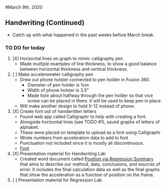 #March 9th, 2020
## Handwriting (Continued)
- Catch up with what happened in the past weeks before March break.
### TO DO for today
1. [X] Horizontal lines on graph to mimic calligraphy pen
    - Made multiple examples of line thickness, to show a good balance between
    horizontal thickness and vertical thickness.
2. [ ] Make accelerometer calligraphy pen
    - Drew out phone holster connected to pen holder in Fusion 360.
        - Diameter of pen holder is 1cm
        - Width of phone holster is 3.5"
        - Made hole about halfway through the pen holder so that vice screw can be
        placed in there. It will be used to keep pen in place.
    - Will make another design to hold X-12 instead of phone.
3. [X] Create font out of handwritten letters
    - Found web app called Calligraphr to help with creating a font.
    - Alongside horizontal lines (see TODO #1), saved graphs of letters of alphabet.
    - These were placed on template to upload as a font using Calligraphr
    - Wrote numbers from acceleration data to add to font
    - Punctuation not included since it is mostly all discontinuous.
    - [Font](Font/Accelerometer-Regular.ttf)
4. [X] Presentation material for Handwriting Lab
    - Created word document called [Position via Regression Summary](../Position%20via%20Regression/Position%20via%20Regression%20Summary.docx) 
    that aims to describe our method, data, conclusions, and sources of error. 
    It includes the final calculation data as well as the final 
    graphs that show the acceleration as a function of position on the frame.
5. [ ] Presentation material for Regression Lab